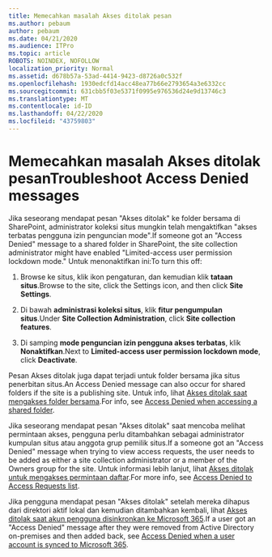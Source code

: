 ```yaml
---
title: Memecahkan masalah Akses ditolak pesan
ms.author: pebaum
author: pebaum
ms.date: 04/21/2020
ms.audience: ITPro
ms.topic: article
ROBOTS: NOINDEX, NOFOLLOW
localization_priority: Normal
ms.assetid: d678b57a-53ad-4414-9423-d8726a0c532f
ms.openlocfilehash: 1930edcfd14acc48ea77b66e2793654a3e6332cc
ms.sourcegitcommit: 631cbb5f03e5371f0995e976536d24e9d13746c3
ms.translationtype: MT
ms.contentlocale: id-ID
ms.lasthandoff: 04/22/2020
ms.locfileid: "43759803"
---
```

# <a name="troubleshoot-access-denied-messages"></a><span data-ttu-id="66ecb-102">Memecahkan masalah Akses ditolak pesan</span><span class="sxs-lookup"><span data-stu-id="66ecb-102">Troubleshoot Access Denied messages</span></span>

<span data-ttu-id="66ecb-103">Jika seseorang mendapat pesan "Akses ditolak" ke folder bersama di SharePoint, administrator koleksi situs mungkin telah mengaktifkan "akses terbatas pengguna izin penguncian mode".</span><span class="sxs-lookup"><span data-stu-id="66ecb-103">If someone got an "Access Denied" message to a shared folder in SharePoint, the site collection administrator might have enabled "Limited-access user permission lockdown mode."</span></span> <span data-ttu-id="66ecb-104">Untuk menonaktifkan ini:</span><span class="sxs-lookup"><span data-stu-id="66ecb-104">To turn this off:</span></span> 
  
1. <span data-ttu-id="66ecb-105">Browse ke situs, klik ikon pengaturan, dan kemudian klik **tataan situs**.</span><span class="sxs-lookup"><span data-stu-id="66ecb-105">Browse to the site, click the Settings icon, and then click **Site Settings**.</span></span>
    
2. <span data-ttu-id="66ecb-106">Di bawah **administrasi koleksi situs**, klik **fitur pengumpulan situs**.</span><span class="sxs-lookup"><span data-stu-id="66ecb-106">Under **Site Collection Administration**, click **Site collection features**.</span></span>
    
3. <span data-ttu-id="66ecb-107">Di samping **mode penguncian izin pengguna akses terbatas**, klik **Nonaktifkan**.</span><span class="sxs-lookup"><span data-stu-id="66ecb-107">Next to **Limited-access user permission lockdown mode**, click **Deactivate**.</span></span>
    
<span data-ttu-id="66ecb-108">Pesan Akses ditolak juga dapat terjadi untuk folder bersama jika situs penerbitan situs.</span><span class="sxs-lookup"><span data-stu-id="66ecb-108">An Access Denied message can also occur for shared folders if the site is a publishing site.</span></span> <span data-ttu-id="66ecb-109">Untuk info, lihat [Akses ditolak saat mengakses folder bersama](https://go.microsoft.com/fwlink/?linkid=2004317).</span><span class="sxs-lookup"><span data-stu-id="66ecb-109">For info, see [Access Denied when accessing a shared folder](https://go.microsoft.com/fwlink/?linkid=2004317).</span></span>
  
<span data-ttu-id="66ecb-110">Jika seseorang mendapat pesan "Akses ditolak" saat mencoba melihat permintaan akses, pengguna perlu ditambahkan sebagai administrator kumpulan situs atau anggota grup pemilik situs.</span><span class="sxs-lookup"><span data-stu-id="66ecb-110">If a someone got an "Access Denied" message when trying to view access requests, the user needs to be added as either a site collection administrator or a member of the Owners group for the site.</span></span> <span data-ttu-id="66ecb-111">Untuk informasi lebih lanjut, lihat [Akses ditolak untuk mengakses permintaan daftar](https://go.microsoft.com/fwlink/?linkid=2004220).</span><span class="sxs-lookup"><span data-stu-id="66ecb-111">For more info, see [Access Denied to Access Requests list](https://go.microsoft.com/fwlink/?linkid=2004220).</span></span>
  
<span data-ttu-id="66ecb-112">Jika pengguna mendapat pesan "Akses ditolak" setelah mereka dihapus dari direktori aktif lokal dan kemudian ditambahkan kembali, lihat [Akses ditolak saat akun pengguna disinkronkan ke Microsoft 365](https://go.microsoft.com/fwlink/?linkid=2004318).</span><span class="sxs-lookup"><span data-stu-id="66ecb-112">If a user got an "Access Denied" message after they were removed from Active Directory on-premises and then added back, see [Access Denied when a user account is synced to Microsoft 365](https://go.microsoft.com/fwlink/?linkid=2004318).</span></span>
  

